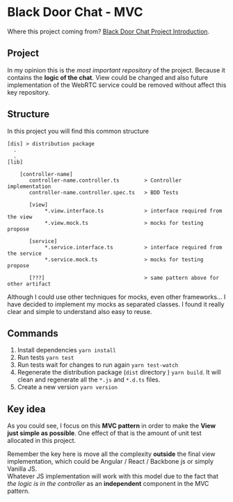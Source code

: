 # Black Door Chat - MVC

Where this project coming from? [Black Door Chat Project Introduction](https://github.com/cristianmercado19/black-door-chat).

## Project

In my opinion this is the *most important repository* of the project. Because it contains the **logic of the chat**. View could be changed and also future implementation of the WebRTC service could be removed without affect this key repository.

## Structure

In this project you will find this common structure

```
[dis] > distribution package
  .
  .
[lib]

    [controller-name]
       controller-name.controller.ts        > Controller implementation
       controller-name.controller.spec.ts   > BDD Tests

       [view]
            *.view.interface.ts             > interface required from the view
            *.view.mock.ts                  > mocks for testing propose

       [service]
            *.service.interface.ts          > interface required from the service
            *.service.mock.ts               > mocks for testing propose

       [???]                                > same pattern above for other artifact
 ```

Although I could use other techniques for mocks, even other frameworks... I have decided to implement my mocks as separated classes. I found it really clear and simple to understand also easy to reuse.

## Commands

1. Install dependencies `yarn install`
2. Run tests `yarn test`
3. Run tests wait for changes to run again `yarn test-watch`
4. Regenerate the distribution package (`dist` directory ) `yarn build`. It will clean and regenerate all the `*.js` and `*.d.ts` files.
5. Create a new version `yarn version`

## Key idea

As you could see, I focus on this **MVC pattern** in order to make the **View just simple as possible**. One effect of that is the amount of unit test allocated in this project.

Remember the key here is move all the complexity **outside** the final view implementation, which could be Angular / React / Backbone js or simply Vanilla JS.</br>
Whatever JS implementation will work with this model due to the fact that *the logic is in the controller* as an **independent** component in the MVC pattern.
